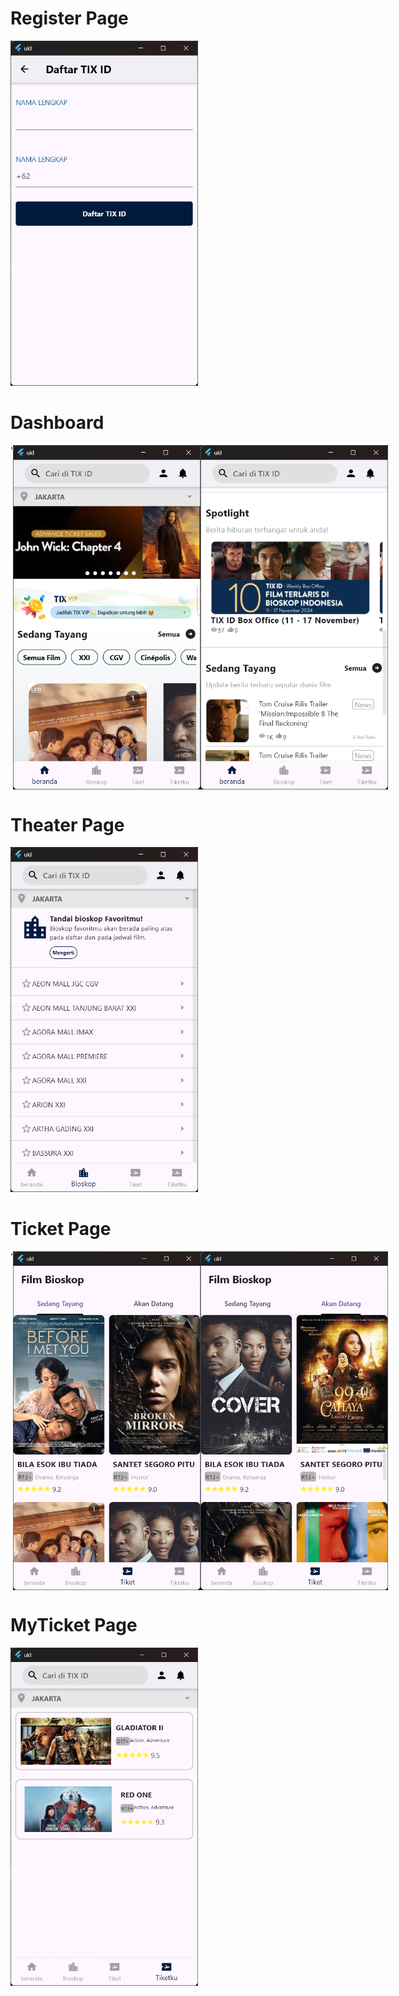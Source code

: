 # Register Page

<img src="assets/ScreenShot/LogIn.png" width="300"/>

# Dashboard

<div style="display: flex">'
<img src="assets/ScreenShot/Dashboard.png" width="300"/>
<img src="assets/ScreenShot/Dashboard2.png" width="300"/>
</div>

# Theater Page

<img src="assets/ScreenShot/Theater.png" width="300"/>

# Ticket Page

<div style="display: flex">'
<img src="assets/ScreenShot/Ticket.png" width="300"/>
<img src="assets/ScreenShot/Ticket2.png" width="300"/>
</div>

# MyTicket Page

<img src="assets/ScreenShot/MyTicket.png" width="300"/>
